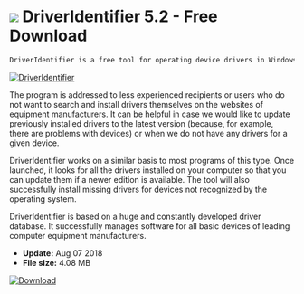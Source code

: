 # ![](https://cdn.softexe.net/static/icon/1/driveridentifier-9937.png) DriverIdentifier 5.2 - Free Download

```sh
DriverIdentifier is a free tool for operating device drivers in Windows. Thanks to it, we can easily update obsolete or install missing drivers for components installed in a desktop computer or laptop.
```
[![DriverIdentifier](https://gallery.dpcdn.pl/imgc/Tools/83970/g_-_420x350_1.5_-_xc7d2fad3-9044-4b02-a596-ca9ca4e4682f.png)](https://softexe.net/win/disks-files/hdd-utilities/driveridentifier:aacg.html)

The program is addressed to less experienced recipients or users who do not want to search and install drivers themselves on the websites of equipment manufacturers. It can be helpful in case we would like to update previously installed drivers to the latest version (because, for example, there are problems with devices) or when we do not have any drivers for a given device.
 
 DriverIdentifier works on a similar basis to most programs of this type. Once launched, it looks for all the drivers installed on your computer so that you can update them if a newer edition is available. The tool will also successfully install missing drivers for devices not recognized by the operating system.
 
 DriverIdentifier is based on a huge and constantly developed driver database. It successfully manages software for all basic devices of leading computer equipment manufacturers.


- **Update:** Aug 07 2018
- **File size:** 4.08 MB

[![Download](https://cdn.softexe.net/static/img/download.png)](https://softexe.net/win/disks-files/hdd-utilities/driveridentifier:aacg.html)

